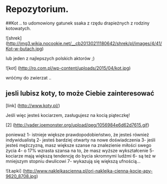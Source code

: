 # Repozytorium.

##Kot
.. to udomowiony gatunek ssaka z rzędu drapieżnych z rodziny kotowatych.

![shrek] (http://img3.wikia.nocookie.net/__cb20130211180642/shrek/pl/images/4/41/Kot-w-butach.jpg)


lub jeden z najlepszych polskich aktorów ;)

![kot] (http://ro.com.pl/wp-content/uploads/2015/04/kot.jpg)

wróćmy do zwierzat ..

## jesli lubisz koty, to może Ciebie zainteresować 

[link] (http://www.koty.pl/)

Jeśli więc jesteś kociarzem, zasługujesz na kocią piąteczkę!

[2] (http://vader.joemonster.org/upload/qeg/1056984e6d62d7615.gif)

ponieważ 
1- istnieje większe prawdopodobieństwo, że jesteś również indywidualistą
2- jesteś bardziej otwarty na nowe doświadczenia
3- jeśli jesteś mężczyzną, masz większe szanse na znalezienie miłości swego życia
4- o 17% wzrasta szansa na to, że masz wyższe wykształcenie
5- kociarze mają większą tendencję do bycia skromnymi ludźmi
6- są też w mniejszym stopniu dwulicowi
7- wykazują się większą ufnością...

![Łapki] (http://www.naklejkascienna.pl/ori-naklejka-cienna-kocie-apy-9620_8708.jpg)
